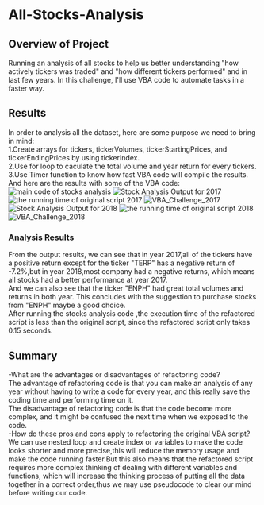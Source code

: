 # All-Stocks-Analysis
## Overview of Project
Running an analysis of all stocks to help us better understanding "how actively tickers was traded" and "how different tickers performed" and in last few years. In this challenge, I'll use VBA code to automate tasks in a faster way.
## Results
In order to analysis all the dataset, here are some purpose we need to bring in mind:<br/>
1.Create arrays for tickers, tickerVolumes, tickerStartingPrices, and tickerEndingPrices by using tickerIndex.<br/>
2.Use for loop to caculate the total volume and year return for every tickers.<br/>
3.Use Timer function to know how fast VBA code will compile the results.
And here are the results with some of the VBA code:
![main code of stocks analysis](https://user-images.githubusercontent.com/107179765/175507746-e62bd7da-43ec-4c8e-ac98-f28f1be09342.png)
![Stock Analysis Output for 2017](https://user-images.githubusercontent.com/107179765/175507780-7a335063-9c33-4a7f-8fe2-1184dbd3e6e1.png)
![the running time of original script 2017](https://user-images.githubusercontent.com/107179765/175652522-09f3f572-effc-478c-9250-dc651854925f.png)
![VBA_Challenge_2017](https://user-images.githubusercontent.com/107179765/175507826-dba2ae97-b603-422e-a64f-11f6d9175d8d.png)
![Stock Analysis Output for 2018](https://user-images.githubusercontent.com/107179765/175507805-93195e55-53b3-465b-b978-4658704b996d.png)
![the running time of original script 2018](https://user-images.githubusercontent.com/107179765/175652586-323694ab-c44e-4a5e-bc1a-32dd2d68f483.png)
![VBA_Challenge_2018](https://user-images.githubusercontent.com/107179765/175507846-59cc0c6e-1e46-4129-9d9c-beef4eefea6c.png)
### Analysis Results
From the output results, we can see that in year 2017,all of the tickers have a positive return except for the ticker "TERP" has a negative return of -7.2%,but in year 2018,most company had a negative returns, which means all stocks had a better performance at year 2017.<br/> 
And we can also see that the ticker "ENPH" had great total volumes and returns in both year. This concludes with the suggestion to purchase stocks from "ENPH" maybe a good choice.<br/>
After running the stocks analysis code ,the execution time of the refactored script is less than the original script, since the refactored script only takes 0.15 seconds.
## Summary
-What are the advantages or disadvantages of refactoring code?<br/>
 The advantage of refactoring code is that you can make an analysis of any year without having to write a code for every year, and this really save the coding time and performing time on it.<br/>
 The disadvantage of refactoring code is that the code become more complex, and it might be confused the next time when we exposed to the code.<br/>
-How do these pros and cons apply to refactoring the original VBA script?<br/>
 We can use nested loop and create index or variables to make the code looks shorter and more precise,this will reduce the memory usage and make the code running faster.But this also means that the refactored script requires more complex thinking of dealing with different variables and functions, which will increase the thinking process of putting all the data together in a correct order,thus we may use pseudocode to clear our mind before writing our code.

